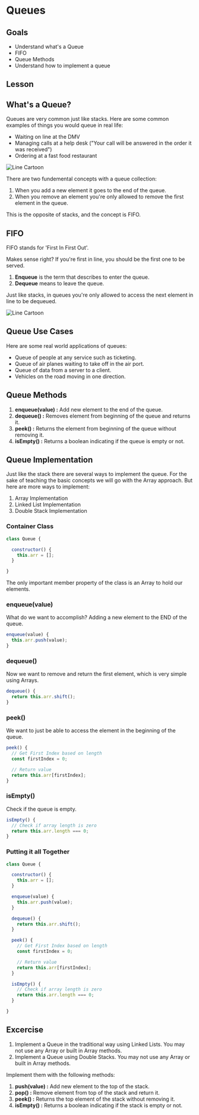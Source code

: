 # Queues

## Goals
- Understand what's a Queue
- FIFO
- Queue Methods
- Understand how to implement a queue

## Lesson 

## What's a Queue?

Queues are very common just like stacks. Here are some common examples of things you would queue in real life:

- Waiting on line at the DMV
- Managing calls at a help desk ("Your call will be answered in the order it was received")
- Ordering at a fast food restaurant

![Line Cartoon](assets/line-cartoon.jpeg)

There are two fundemental concepts with a queue collection:

1. When you add a new element it goes to the end of the queue. 
2. When you remove an element you're only allowed to remove the first element in the queue.

This is the opposite of stacks, and the concept is FIFO.

## FIFO

FIFO stands for 'First In First Out'. 

Makes sense right? If you're first in line, you should be the first one to be served. 

1. **Enqueue** is the term that describes to enter the queue.
2. **Dequeue** means to leave the queue.

Just like stacks, in queues you're only allowed to access the next element in line to be dequeued. 

![Line Cartoon](assets/queue-graphic.png)

## Queue Use Cases

Here are some real world applications of queues:

- Queue of people at any service such as ticketing.
- Queue of air planes waiting to take off in the air port.
- Queue of data from a server to a client.
- Vehicles on the road moving in one direction.

## Queue Methods

1. **enqueue(value) :** Add new element to the end of the queue.
2. **dequeue() :** Removes element from beginning of the queue and returns it. 
3. **peek() :** Returns the element from beginning of the queue without removing it.
4. **isEmpty() :** Returns a boolean indicating if the queue is empty or not.

## Queue Implementation

Just like the stack there are several ways to implement the queue. For the sake of teaching the basic concepts we will go with the Array approach. But here are more ways to implement:

1. Array Implementation
2. Linked List Implementation
3. Double Stack Implementation

### Container Class

```javascript
class Queue {

  constructor() {
    this.arr = [];
  }

}
```

The only important member property of the class is an Array to hold our elements.

### enqueue(value)

What do we want to accomplish? Adding a new element to the END of the queue. 

```javascript
enqueue(value) {
  this.arr.push(value);
}
```

### dequeue()

Now we want to remove and return the first element, which is very simple using Arrays.

```javascript
dequeue() {
  return this.arr.shift();
}
```

### peek()

We want to just be able to access the element in the beginning of the queue. 

```javascript
peek() {
  // Get First Index based on length
  const firstIndex = 0;

  // Return value
  return this.arr[firstIndex];
}
```

### isEmpty()

Check if the queue is empty.

```javascript 
isEmpty() {
  // Check if array length is zero
  return this.arr.length === 0;
}
```

### Putting it all Together

```javascript
class Queue {

  constructor() {
    this.arr = [];
  }

  enqueue(value) {
    this.arr.push(value);
  }

  dequeue() {
    return this.arr.shift();
  }

  peek() {
    // Get First Index based on length
    const firstIndex = 0;

    // Return value
    return this.arr[firstIndex];
  }

  isEmpty() {
    // Check if array length is zero
    return this.arr.length === 0;
  }

}
```

## Excercise

1. Implement a Queue in the traditional way using Linked Lists. You may not use any Array or built in Array methods. 
2. Implement a Queue using Double Stacks. You may not use any Array or built in Array methods. 

Implement them with the following methods:

1. **push(value) :** Add new element to the top of the stack.
2. **pop() :** Remove element from top of the stack and return it. 
3. **peek() :** Returns the top element of the stack without removing it.
4. **isEmpty() :** Returns a boolean indicating if the stack is empty or not.
